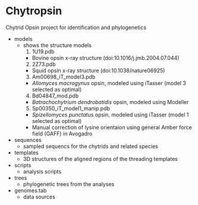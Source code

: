 Chytropsin
============
Chytrid Opsin project for identification and phylogenetics

- models 
  * shows the structure models
    1. 1U19.pdb
      - Bovine opsin x-ray structure (doi:10.1016/j.jmb.2004.07.044)
    2. 2Z73.pdb
      - Squid opsin x-ray structure (doi:10.1038/nature06925)
    3. Am00698\_iT\_model3.pdb
      - *Allomyces macrogynus* opsin, modeled using iTasser (model 3 selected as optimal)
    4. Bd04847\_mod.pdb
      - *Batrachochytrium dendrobatidis* opsin, modeled using Modeller
    5. Sp00350\_iT\_model1\_manip.pdb
      - *Spizellomyces punctatus* opsin, modeled using iTasser (model 1 selected as optimal)
      - Manual correction of lysine orientaion using general Amber force field (GAFF) in Avogadro
- sequences
  * sampled sequencs for the chytrids and related species
- templates
  * 3D structures of the aligned regions of the threading templates
- scripts
  * analysis scripts
- trees
  * phylogenetic trees from the analyses
- genomes.tab
  * data sources
